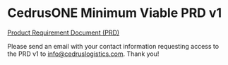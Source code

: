 # CedrusONE Minimum Viable PRD v1

[Product Requirement Document (PRD)](https://docs.google.com/document/d/1G-KY84g2jpZRGF1e8IJyWzYiYlQSNwzk0SmtEOiKJv4/edit?usp=sharing)

Please send an email with your contact information requesting access to the PRD v1 to info@cedruslogistics.com. Thank you!

